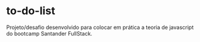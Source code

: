 # to-do-list
 Projeto/desafio desenvolvido para colocar em prática a teoria de javascript do bootcamp Santander FullStack.
